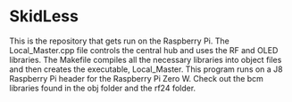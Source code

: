 # SkidLess
This is the repository that gets run on the Raspberry Pi. The Local_Master.cpp file controls the central hub and uses the RF and OLED libraries. The Makefile compiles all the necessary libraries into object files and then creates the executable, Local_Master. This program runs on a J8 Raspberry Pi header for the Raspberry Pi Zero W. Check out the bcm libraries found in the obj folder and the rf24 folder.